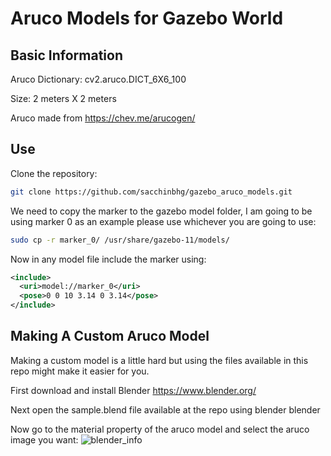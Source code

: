 # Aruco Models for Gazebo World

## Basic Information

Aruco Dictionary: cv2.aruco.DICT_6X6_100

Size: 2 meters X 2 meters

Aruco made from https://chev.me/arucogen/

## Use

Clone the repository:
```bash
git clone https://github.com/sacchinbhg/gazebo_aruco_models.git
```

We need to copy the marker to the gazebo model folder, I am going to be using marker 0 as an example please use whichever you are going to use:
```bash
sudo cp -r marker_0/ /usr/share/gazebo-11/models/
```

Now in any model file include the marker using:
```xml
<include>
  <uri>model://marker_0</uri>
  <pose>0 0 10 3.14 0 3.14</pose>
</include>
```
## Making A Custom Aruco Model

Making a custom model is a little hard but using the files available in this repo might make it easier for you.

First download and install Blender https://www.blender.org/

Next open the sample.blend file available at the repo using blender blender

Now go to the material property of the aruco model and select the aruco image you want:
![blender_info](https://github.com/sacchinbhg/gazebo_aruco_models/assets/61612220/5c4ef22b-4046-4284-b04b-7d0fb771d99f)
